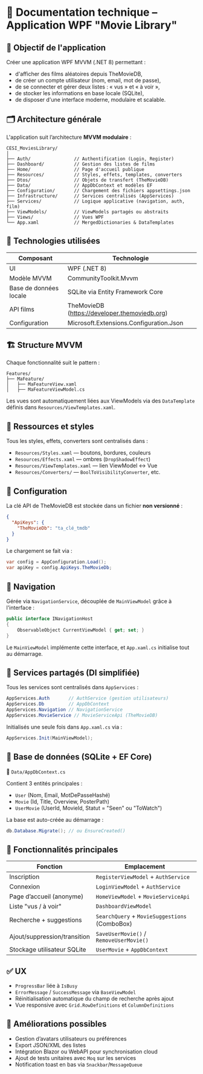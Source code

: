 
# 📘 Documentation technique – Application WPF "Movie Library"

## 🧩 Objectif de l'application

Créer une application WPF MVVM (.NET 8) permettant :

- d'afficher des films aléatoires depuis TheMovieDB,
- de créer un compte utilisateur (nom, email, mot de passe),
- de se connecter et gérer deux listes : « vus » et « à voir »,
- de stocker les informations en base locale (SQLite),
- de disposer d'une interface moderne, modulaire et scalable.

## 🗂️ Architecture générale

L'application suit l’architecture **MVVM modulaire** :

```
CESI_MoviesLibrary/
│
├── Auth/                // Authentification (Login, Register)
├── Dashboard/           // Gestion des listes de films
├── Home/                // Page d'accueil publique
├── Resources/           // Styles, effets, templates, converters
├── Dtos/                // Objets de transfert (TheMovieDB)
├── Data/                // AppDbContext et modèles EF
├── Configuration/       // Chargement des fichiers appsettings.json
├── Infrastructure/      // Services centralisés (AppServices)
├── Services/            // Logique applicative (navigation, auth, film)
├── ViewModels/          // ViewModels partagés ou abstraits
├── Views/               // Vues WPF
└── App.xaml             // MergedDictionaries & DataTemplates
```

## 📌 Technologies utilisées

| Composant                 | Technologie                               |
|--------------------------|-------------------------------------------|
| UI                       | WPF (.NET 8)                              |
| Modèle MVVM              | CommunityToolkit.Mvvm                     |
| Base de données locale   | SQLite via Entity Framework Core          |
| API films                | TheMovieDB (https://developer.themoviedb.org) |
| Configuration            | Microsoft.Extensions.Configuration.Json   |

## 🏗️ Structure MVVM

Chaque fonctionnalité suit le pattern :

```
Features/
├── MaFeature/
│   ├── MaFeatureView.xaml
│   ├── MaFeatureViewModel.cs
```

Les vues sont automatiquement liées aux ViewModels via des `DataTemplate` définis dans `Resources/ViewTemplates.xaml`.

## 📂 Ressources et styles

Tous les styles, effets, converters sont centralisés dans :

- `Resources/Styles.xaml` — boutons, bordures, couleurs
- `Resources/Effects.xaml` — ombres (`DropShadowEffect`)
- `Resources/ViewTemplates.xaml` — lien ViewModel ↔ Vue
- `Resources/Converters/` — `BoolToVisibilityConverter`, etc.

## 🔐 Configuration

La clé API de TheMovieDB est stockée dans un fichier **non versionné** :

```json
{
  "ApiKeys": {
    "TheMovieDb": "ta_clé_tmdb"
  }
}
```

Le chargement se fait via :

```csharp
var config = AppConfiguration.Load();
var apiKey = config.ApiKeys.TheMovieDb;
```

## 🧠 Navigation

Gérée via `NavigationService`, découplée de `MainViewModel` grâce à l'interface :

```csharp
public interface INavigationHost
{
    ObservableObject CurrentViewModel { get; set; }
}
```

Le `MainViewModel` implémente cette interface, et `App.xaml.cs` initialise tout au démarrage.

## 🧩 Services partagés (DI simplifiée)

Tous les services sont centralisés dans `AppServices` :

```csharp
AppServices.Auth       // AuthService (gestion utilisateurs)
AppServices.Db         // AppDbContext
AppServices.Navigation // NavigationService
AppServices.MovieService // MovieServiceApi (TheMovieDB)
```

Initialisés une seule fois dans `App.xaml.cs` via :

```csharp
AppServices.Init(MainViewModel);
```

## 💾 Base de données (SQLite + EF Core)

📄 `Data/AppDbContext.cs`

Contient 3 entités principales :

- `User` (Nom, Email, MotDePasseHashé)
- `Movie` (Id, Title, Overview, PosterPath)
- `UserMovie` (UserId, MovieId, Statut = "Seen" ou "ToWatch")

La base est auto-créée au démarrage :

```csharp
db.Database.Migrate(); // ou EnsureCreated()
```

## 🔄 Fonctionnalités principales

| Fonction                        | Emplacement                               |
|--------------------------------|-------------------------------------------|
| Inscription                    | `RegisterViewModel` + `AuthService`       |
| Connexion                      | `LoginViewModel` + `AuthService`          |
| Page d’accueil (anonyme)       | `HomeViewModel` + `MovieServiceApi`       |
| Liste "vus / à voir"           | `DashboardViewModel`                      |
| Recherche + suggestions        | `SearchQuery` + `MovieSuggestions` (ComboBox) |
| Ajout/suppression/transition   | `SaveUserMovie()` / `RemoveUserMovie()`   |
| Stockage utilisateur SQLite    | `UserMovie` + `AppDbContext`              |

## ✅ UX

- `ProgressBar` liée à `IsBusy`
- `ErrorMessage` / `SuccessMessage` via `BaseViewModel`
- Réinitialisation automatique du champ de recherche après ajout
- Vue responsive avec `Grid.RowDefinitions` et `ColumnDefinitions`

## 🚀 Améliorations possibles

- Gestion d’avatars utilisateurs ou préférences
- Export JSON/XML des listes
- Intégration Blazor ou WebAPI pour synchronisation cloud
- Ajout de tests unitaires avec `Moq` sur les services
- Notification toast en bas via `Snackbar`/`MessageQueue`
